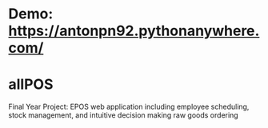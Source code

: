 # Demo: https://antonpn92.pythonanywhere.com/

# allPOS
Final Year Project: EPOS web application including employee scheduling, stock management, and intuitive decision making raw goods ordering


